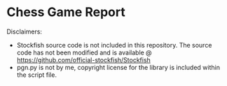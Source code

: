 # **Chess Game Report**

Disclaimers:
- Stockfish source code is not included in this repository. The source code has not been modified and is available @ https://github.com/official-stockfish/Stockfish
- pgn.py is not by me, copyright license for the library is included within the script file.